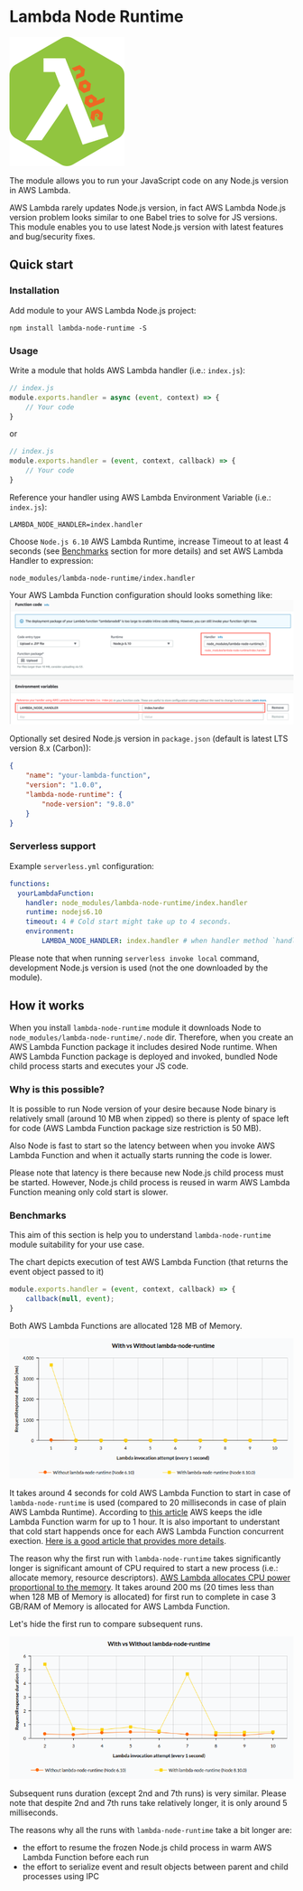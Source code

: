 # Lambda Node Runtime
![Lambda Node Runtime](docs/lambda-node-runtime-logo.png)

The module allows you to run your JavaScript code on any Node.js version in AWS Lambda.

AWS Lambda rarely updates Node.js version, in fact AWS Lambda Node.js version problem looks  similar to one Babel tries to solve for JS versions. This module enables you to use latest Node.js version with latest features and bug/security fixes.

## Quick start

### Installation
Add module to your AWS Lambda Node.js project:
```
npm install lambda-node-runtime -S
```

### Usage
Write a module that holds AWS Lambda handler (i.e.: `index.js`):
```js
// index.js
module.exports.handler = async (event, context) => {
    // Your code
}
```
or
```js
// index.js
module.exports.handler = (event, context, callback) => {
    // Your code
}
```
Reference your handler using AWS Lambda Environment Variable (i.e.: `index.js`):
```
LAMBDA_NODE_HANDLER=index.handler
```
Choose `Node.js 6.10` AWS Lambda Runtime, increase Timeout to at least 4 seconds (see [Benchmarks](#benchmarks) section for more details) and set AWS Lambda Handler to expression:
```
node_modules/lambda-node-runtime/index.handler
```
Your AWS Lambda Function configuration should looks something like:
![AWS Lambda Function configuration for lambda-node-runtime](docs/lambda-node-runtime-configuration.png)

Optionally set desired Node.js version in `package.json` (default is latest LTS version 8.x (Carbon)):
```json
{
    "name": "your-lambda-function",
    "version": "1.0.0",
    "lambda-node-runtime": {
        "node-version": "9.8.0"
    }
}
```

### Serverless support
Example `serverless.yml` configuration:
```yml
functions:
  yourLambdaFunction:
    handler: node_modules/lambda-node-runtime/index.handler
    runtime: nodejs6.10
    timeout: 4 # Cold start might take up to 4 seconds.
    environment:
        LAMBDA_NODE_HANDLER: index.handler # when handler method `handler` is in `index.js` module
```

Please note that when running `serverless invoke local` command, development Node.js version is used (not the one downloaded by the module).

## How it works
When you install `lambda-node-runtime` module it downloads Node to `node_modules/lambda-node-runtime/.node` dir. Therefore, when you create an AWS Lambda Function package it includes desired Node runtime. When AWS Lambda Function package is deployed and invoked, bundled Node child process starts and executes your JS code.

### Why is this possible?
It is possible to run Node version of your desire because Node binary is relatively small (around 10 MB when zipped) so there is plenty of space left for code (AWS Lambda Function package size restriction is 50 MB).

Also Node is fast to start so the latency between when you invoke AWS Lambda Function and when it actually starts running the code is lower.

Please note that latency is there because new Node.js child process must be started. However, Node.js child process is reused in warm AWS Lambda Function meaning only cold start is slower.

### Benchmarks
This aim of this section is help you to understand `lambda-node-runtime` module suitability for your use case.

The chart depicts execution of test AWS Lambda Function (that returns the event object passed to it)
```js
module.exports.handler = (event, context, callback) => {
    callback(null, event);
}
```
Both AWS Lambda Functions are allocated 128 MB of Memory.

![With vs Without lambda-node-runtime](docs/with-vs-without-lambda-node-runtime-1-10.png)

It takes around 4 seconds for cold AWS Lambda Function to start in case of `lambda-node-runtime` is used (compared to 20 milliseconds in case of plain AWS Lambda Runtime). According to [this article](https://read.acloud.guru/how-long-does-aws-lambda-keep-your-idle-functions-around-before-a-cold-start-bf715d3b810) AWS keeps the idle Lambda Function warm for up to 1 hour. It is also important to understant that cold start happends once for each AWS Lambda Function concurrent exection. [Here is a good article that provides more details](https://hackernoon.com/im-afraid-you-re-thinking-about-aws-lambda-cold-starts-all-wrong-7d907f278a4f). 

The reason why the first run with `lambda-node-runtime` takes significantly longer is significant amount of CPU required to start a new process (i.e.: allocate memory, resource descriptors). [AWS Lambda allocates CPU power proportional to the memory](https://docs.aws.amazon.com/lambda/latest/dg/resource-model.html). It takes around 200 ms (20 times less than when 128 MB of Memory is allocated) for first run to complete in case 3 GB/RAM of Memory is allocated for AWS Lambda Function.

Let's hide the first run to compare subsequent runs.

![With vs Without lambda-node-runtime](docs/with-vs-without-lambda-node-runtime-2-10.png)

Subsequent runs duration (except 2nd and 7th runs) is very similar. Please note that despite 2nd and 7th runs take relatively longer, it is only around 5 milliseconds.

The reasons why all the runs with `lambda-node-runtime` take a bit longer are:
- the effort to resume the frozen Node.js child process in warm AWS Lambda Function before each run
- the effort to serialize event and result objects between parent and child processes using IPC
